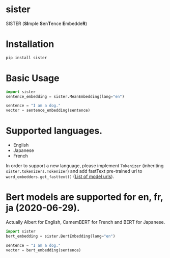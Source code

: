 # sister
SISTER (**SI**mple **S**en**T**ence **E**mbedde**R**)


# Installation

```bash
pip install sister
```


# Basic Usage
```python
import sister
sentence_embedding = sister.MeanEmbedding(lang="en")

sentence = "I am a dog."
vector = sentence_embedding(sentence)
```


# Supported languages.

- English
- Japanese
- French

In order to support a new language, please implement `Tokenizer` (inheriting `sister.tokenizers.Tokenizer`) and add fastText
pre-trained url to `word_embedders.get_fasttext()` ([List of model urls](https://github.com/facebookresearch/fastText/blob/master/docs/pretrained-vectors.md)).


# Bert models are supported for en, fr, ja (2020-06-29).
Actually Albert for English, CamemBERT for French and BERT for Japanese.

```python
import sister
bert_embedding = sister.BertEmbedding(lang="en")

sentence = "I am a dog."
vector = bert_embedding(sentence)
```
